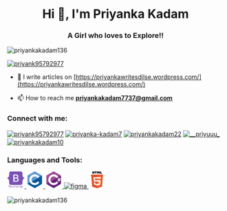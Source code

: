 <h1 align="center">Hi 👋, I'm Priyanka Kadam</h1>
<h3 align="center">A Girl who loves to Explore!!</h3>

<p align="left"> <img src="https://komarev.com/ghpvc/?username=priyankakadam136&label=Profile%20views&color=0e75b6&style=flat" alt="priyankakadam136" /> </p>

<p align="left"> <a href="https://twitter.com/priyank95792977" target="blank"><img src="https://img.shields.io/twitter/follow/priyank95792977?logo=twitter&style=for-the-badge" alt="priyank95792977" /></a> </p>

- 📝 I write articles on [https://priyankawritesdilse.wordpress.com/](https://priyankawritesdilse.wordpress.com/)

- 📫 How to reach me **priyankakadam7737@gmail.com**

<h3 align="left">Connect with me:</h3>
<p align="left">
<a href="https://twitter.com/priyank95792977" target="blank"><img align="center" src="https://raw.githubusercontent.com/rahuldkjain/github-profile-readme-generator/master/src/images/icons/Social/twitter.svg" alt="priyank95792977" height="30" width="40" /></a>
<a href="https://linkedin.com/in/priyanka-kadam7" target="blank"><img align="center" src="https://raw.githubusercontent.com/rahuldkjain/github-profile-readme-generator/master/src/images/icons/Social/linked-in-alt.svg" alt="priyanka-kadam7" height="30" width="40" /></a>
<a href="https://fb.com/priyankakadam22" target="blank"><img align="center" src="https://raw.githubusercontent.com/rahuldkjain/github-profile-readme-generator/master/src/images/icons/Social/facebook.svg" alt="priyankakadam22" height="30" width="40" /></a>
<a href="https://instagram.com/__priyuuu_" target="blank"><img align="center" src="https://raw.githubusercontent.com/rahuldkjain/github-profile-readme-generator/master/src/images/icons/Social/instagram.svg" alt="__priyuuu_" height="30" width="40" /></a>
<a href="https://www.behance.net/priyankakadam10" target="blank"><img align="center" src="https://raw.githubusercontent.com/rahuldkjain/github-profile-readme-generator/master/src/images/icons/Social/behance.svg" alt="priyankakadam10" height="30" width="40" /></a>
</p>

<h3 align="left">Languages and Tools:</h3>
<p align="left"> <a href="https://getbootstrap.com" target="_blank" rel="noreferrer"> <img src="https://raw.githubusercontent.com/devicons/devicon/master/icons/bootstrap/bootstrap-plain-wordmark.svg" alt="bootstrap" width="40" height="40"/> </a> <a href="https://www.cprogramming.com/" target="_blank" rel="noreferrer"> <img src="https://raw.githubusercontent.com/devicons/devicon/master/icons/c/c-original.svg" alt="c" width="40" height="40"/> </a> <a href="https://www.w3schools.com/cs/" target="_blank" rel="noreferrer"> <img src="https://raw.githubusercontent.com/devicons/devicon/master/icons/csharp/csharp-original.svg" alt="csharp" width="40" height="40"/> </a> <a href="https://www.figma.com/" target="_blank" rel="noreferrer"> <img src="https://www.vectorlogo.zone/logos/figma/figma-icon.svg" alt="figma" width="40" height="40"/> </a> <a href="https://www.w3.org/html/" target="_blank" rel="noreferrer"> <img src="https://raw.githubusercontent.com/devicons/devicon/master/icons/html5/html5-original-wordmark.svg" alt="html5" width="40" height="40"/> </a> </p>

<p><img align="center" src="https://github-readme-stats.vercel.app/api/top-langs?username=priyankakadam136&show_icons=true&locale=en&layout=compact" alt="priyankakadam136" /></p>

